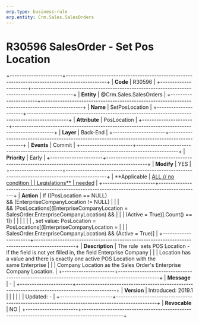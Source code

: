 ```yaml
---
erp.type: business-rule
erp.entity: Crm.Sales.SalesOrders
---
```


# R30596 SalesOrder - Set Pos Location
+----------------------+-----------------------------------------------------------------------------------------------+
| **Code**             | R30596                                                                                        |
+----------------------+-----------------------------------------------------------------------------------------------+
| **Entity**           | @Crm.Sales.SalesOrders                                                                                    |
+----------------------+-----------------------------------------------------------------------------------------------+
| **Name**             | SetPosLocation                                                                                |
+----------------------+-----------------------------------------------------------------------------------------------+
| **Attribute**        | PosLocation                                                                                   |
+----------------------+-----------------------------------------------------------------------------------------------+
| **Layer**            | Back-End                                                                                      |
+----------------------+-----------------------------------------------------------------------------------------------+
| **Events**           | Commit                                                                                        |
+----------------------+-----------------------------------------------------------------------------------------------+
| **Priority**         | Early                                                                                         |
+----------------------+-----------------------------------------------------------------------------------------------+
| **Modify**           | YES                                                                                           |
+----------------------+-----------------------------------------------------------------------------------------------+
| **Applicable         | [ALL // no condition                                                                          |
| Legislations**       | needed](https://confluence.erp.net/display/techdoc/Country+Specific+Functionality)            |
+----------------------+-----------------------------------------------------------------------------------------------+
| **Action**           | If ((PosLocation == NULL) && (EnterpriseCompanyLocation != NULL)                              |
|                      | && (PosLocations\[(EnterpriseCompanyLocation = SalesOrder.EnterpriseCompanyLocation) &&       |
|                      | (Active = True)\].Count() == 1))                                                              |
|                      |                                                                                               |
|                      | , set value: PosLocation = PosLocations\[(EnterpriseCompanyLocation =                         |
|                      | SalesOrder.EnterpriseCompanyLocation) && (Active = True)\]                                    |
+----------------------+-----------------------------------------------------------------------------------------------+
| **Description**      | The rule  sets POS Location - if the field is not yet filled in, the field Enterprise Company |
|                      | Location has a value and there is exactly one active POS Location with the same Enterprise    |
|                      | Company Location as the Sales Order\'s Enterprise Company Location.                           |
+----------------------+-----------------------------------------------------------------------------------------------+
| **Message**          | \-                                                                                            |
+----------------------+-----------------------------------------------------------------------------------------------+
| **Version**          | Introduced: 2019.1                                                                            |
|                      |                                                                                               |
|                      | Updated: -                                                                                    |
+----------------------+-----------------------------------------------------------------------------------------------+
| **Revocable**        | NO                                                                                            |
+----------------------+-----------------------------------------------------------------------------------------------+

  

  

  
